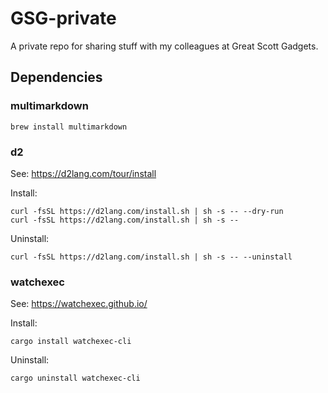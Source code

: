 # GSG-private

A private repo for sharing stuff with my colleagues at Great Scott Gadgets.


## Dependencies

### multimarkdown

    brew install multimarkdown

### d2

See: https://d2lang.com/tour/install

Install:

    curl -fsSL https://d2lang.com/install.sh | sh -s -- --dry-run
    curl -fsSL https://d2lang.com/install.sh | sh -s --

Uninstall:

    curl -fsSL https://d2lang.com/install.sh | sh -s -- --uninstall

### watchexec

See: https://watchexec.github.io/

Install:

    cargo install watchexec-cli

Uninstall:

    cargo uninstall watchexec-cli
